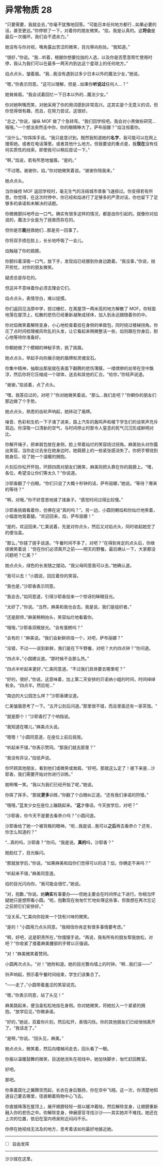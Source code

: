 # 异常物质 28

“只要需要，我就会去，”你毫不犹豫地回答。“可能日本任何地方都行...如果必要的话，甚至更远。”你停顿了一下，对着你的朋友微笑。“焰，我是认真的。这**将会**是最后一次循环。我们会不遗余力。”

她没有与你对视，嘴角露出苦涩的微笑，目光移向别处。“我知道。”

“很好，”你说。“我...听着，根据你想要拉拢的人选，以及你是否愿意帮忙使用时停，我认为我们可以在最多一两天内到达这个星球上的任何地方。”

焰点点头，皱着眉。“我...我没有遇到过多少日本以外的魔法少女，”她说。

“嗯，”你表示同意。“这可以理解，但是...如果你**听说过**任何人...？”

她耸耸肩。“我会试着回忆一下日本以外的...魔法少女。”

你对她咧嘴而笑，对她采用了你的用词感到非常高兴。这其实是个无意义的词，但你觉得很有趣，而且，在努力尝试，这很好。

“总之，”你说，操纵 MOF 做了个急转弯。“我们回学校吧。我会对小黑做些研究...哦哦。”一个想法突然击中你，你的眼睛睁大了。萨布丽娜？"焰注视着你。

“没什么，”你挥挥手说。“我只是意识到。既然我知道她的**名字**，我可能可以在网上搜索她。或者在电话簿里。或者其他什么地方。但我要说的重点是，我**现在**没有任何实质性的线索，即使我可以稍后尝试一下。”

“啊，”焰说，若有所思地皱眉。“是的。”

“不过嗯。谢谢你，焰，”你对她微笑着说。“谢谢你陪我来。”

她点点头。

当你操控 MOF 返回学校时，毫无生气的冻结城市景象飞速掠过。你变得若有所思。你觉得，在这次时停中，你已经和焰进行了足够多的严肃对话，你也留下了足够多的承诺和未解决的话题。

你微微颤抖地呼出一口气。确实有很多这样的情况，都是由你引起的。就像你对焰说的，魔法少女是为了拯救而存在的。

但你是否**能**拯救她们...那是另一回事了。

你将双手捂在脸上，长长地呼吸了一会儿。

焰触碰了你的肩膀。

你颤抖着深吸一口气，放下手，发现焰已经挪到你身边跪着。“我没事，”你说，抛开担忧，对你的朋友微笑。

疑虑总是存在的。

但这并不意味着你必须去理会它们。

焰点点头，表情空白，难以捉摸。

你们返回见泷原中学，掠过栅栏，在离屋顶一两米高的地方解散了 MOF。你轻盈地落在屋顶上，松散的悲伤已经重新凝聚成球体，加入到永远跟随着你的中。

你对焰微笑着解除变身，小心地检查着挂在身侧的单肩包，同时绕过楼梯拐角。你花了点时间梳理被风吹乱的头发，让它看起来稍微整洁一些，焰则跟在你身后，耐心地等待你准备好。

你朝她做了个模糊的神秘手势，挑了挑眉。

她点点头，举起手向你展示她的盾牌和灵魂宝石。

你集中精神，抽取出那层就在表面下翻腾的悲伤薄膜，一缕缥缈的丝带在空中飘浮，然后你将它压缩成一个球体，送去和其他的汇合。“给你，”你轻声说道。

“谢谢，”焰说着，点了点头。

“嘿，我答应过的，对吧？”你对她微笑着说。“那么...我们走吧？”你朝你的朋友们那边做了个手势。

她点点头，熟悉的齿轮声响起，她转动了盾牌。

噪音、色彩和生机一下子涌了进来，路上汽车的轰鸣声和楼下学生们的谈笑声充斥耳边。你深吸一口清新的空气，与时间停止时那令人窒息的死气沉沉形成鲜明对比。

你解开绳子，把单肩包放在身侧，脸上带着灿烂的笑容绕过拐角。麻美抬头对你露出笑容，当你走过去坐在她身边时，她肩膀上的一些紧张感消失了。你把手臂绕到她身后，给了她一个温暖的拥抱。

片刻后你松开怀抱，环顾四周对朋友们微笑，麻美则把头靠在你的肩膀上。“嘿，各位，希望没让你们等太久？”你说道。

沙耶香翻了个白眼。“你们只说了大概十秒钟的话，萨布丽娜，”她说。“等待？哪来的等待？”

“啊，对哦，”你不好意思地揉了揉鼻子。“感觉时间过得比较慢。”

沙耶香挑眉看着你，仿佛在说“真的吗？”。另一边，小圆则朝焰和你灿烂地笑着，小幅度地晃着腿。“欢迎回来，焰，萨布丽娜！”

“是的，欢迎回来，”仁美说着，先是对你点头，然后又对焰点头，同时收起她空了的便当盒。

“那么，”你搓了搓手说道。“午餐时间不多了，对吧？”在得到肯定的点头后，你继续微笑着说：“但在你们必须离开之前——明天的野餐。最后确认一下，大家都没问题吧？仁美？”

她点点头，绿色的长发随之摆动。“我父母同意我可以去，”她确认道。

“我可以去！”小圆说，回应着你的笑容。

“我也是，”沙耶香表示同意。

“我会去，”焰同意道，引得沙耶香投来一个惊讶的眯眼目光。

“太好了，”你说。“当然，麻美和我也会去。我是说，我们是组织者。”

“还是厨师，”麻美稍稍抬头，笑容灿烂地看着你。

“哦哦，”沙耶香双眼放光。“会有蛋糕吗？”

“会有的！”麻美说。“我们会新鲜烘焙一个，对吧，萨布丽娜？”

“没错，不过——说到新鲜，我们是在下午野餐，对吧？大约四点钟？”你问道。

“四点半，”小圆建议道。“那时候不会那么热。”


“四点半听起来更好，”仁美同意道。“不过我们具体要去哪里呢？”

“好的，很好，”你说。这意味着，加上第二天安排的贝诺纳小姐的时间，时间绰绰有余。“四点半。然后呃...”

“南边的大公园怎么样？”沙耶香建议道。

仁美皱眉思考了一下。“五开公刻后问道。”那里很不错，而且里面还有一家茶馆。"

“就是那个！”沙耶香打了个响指说。

“我知道在哪儿，”麻美点头说。

“嗯嗯！”小圆同意道，在座位上前后摇晃。

“听起来不错，”你表示赞同。“那我们就去那里？”

“我没有异议，”焰低声说。

你环顾其他朋友，看到他们或微笑或耸肩。“好吧。那就这么定了！接下来是...沙耶香，我们需要开始对你进行训练。”

她咧嘴一笑。“我以为我们已经开始了呢，”她说。

你挥了挥手。“那就**更多**训练，”你翻了个白眼纠正道。“还有我们承诺的狩猎。”

“哦哦，”蓝发少女在座位上蹦跳起来。“**这**才像话。今天放学后，对吧？”

“沙耶香，你今天不是要去看恭介吗？”小圆问道。

沙耶香给了她一个被背叛的眼神。“呃...我是说...我可以**之后**再去看恭介？还有，你怎么知道的？”

“...真的吗，沙耶香？”你问。“我是说。**真的**吗，沙耶香？”

她脸红了，目光躲闪。

“那就放学后，”你说。“如果麻美和焰你们觉得可以的话？焰，你确定不来吗？”

“听起来不错，”麻美同意道。

焰的目光闪向你。“我可能会很忙，”她说。

“对，抱歉，”你说。她**确实**有事要办——但她主要会在时间停止下进行。你相当怀疑她只是想照看小圆。“呃，抱歉现在匆匆忙忙地处理这些事，但我想在再次忘记之前把它们安排好。”

“没关系，”仁美向你投来一个饶有兴味的微笑。

“是的！”小圆用力点头同意。“我相信你肯定有很多事情要考虑。”

“啊，好吧，这是职责所在，”你摆摆手说。“再说，我有所有的朋友帮我放松，对吧？”你收紧了搂着麻美腰部的手臂以示强调。

“对！”麻美微笑着赞同。

小圆再次点头。“对！”她附和道。她的目光瞥向墙上的时钟。“啊...我们该——”

铃声响起，预示着午餐时间结束，学生们该集合了。

“——走了，”小圆带着羞涩的笑容说完。

“嗯，”你表示同意，站了头见！"

麻美跳起来，便当盒松松地挂在身侧。你对她微笑，将她拉入一个紧紧的拥抱。“放学后见，”你微承诺。

“好的，”她说，双着你片刻，然后松开，表情闪烁。你的其他朋友们已经悄悄离开了。“我该走了。”

“是啊，”你说。“回头见，麻美。”

她点点头，微笑着，然后向楼梯间走去，回头看了一眼。



你报以温暖鼓舞的微笑，目送她消失在视线中。她加快脚步，匆忙赶回教室。

好吧。

那吧。

你乘着腐化之翼腾空而起，长衣在身后飘扬，你在空中飞翔。这一次，你清楚地知道自己要去哪里，径直朝着购物中心飞去。

你直接降落在屋顶上，展开翅膀轻轻一扇以缓冲着陆，然后解除变身，让翅膀重新融入你的悲伤之中。你解除变身，伸展感官寻找沙沙——其实她并不难找。她还在上次的位置，依旧在室内喷泉附近闷闷不乐。

你停在她视线无法及的地方，思考着该如何最好地接近她。

---

- [ ] 自由发挥

---

沙沙就在这里。
